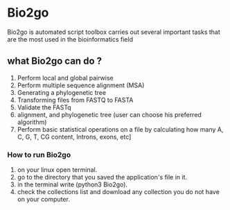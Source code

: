 # Bio2go
 Bio2go is automated script toolbox carries out several important tasks that are the most used in the bioinformatics field

## what Bio2go can do ?
1.	Perform local and global pairwise 
2.	Perform multiple sequence alignment (MSA)
3.	Generating a phylogenetic tree
4.	Transforming files from FASTQ to FASTA
5.	Validate the FASTq
6.	alignment, and phylogenetic tree (user can choose his preferred algorithm)
7.	Perform basic statistical operations on a file by calculating how many A, C, G, T, CG content, Introns, exons, etc]

### How to run Bio2go 
1. on your linux open terminal. 
2. go to the directory that you saved the application's file in it.
3. in the terminal write  (python3 Bio2go).
4. check the collections list and download any collection you do not have on your computer.


